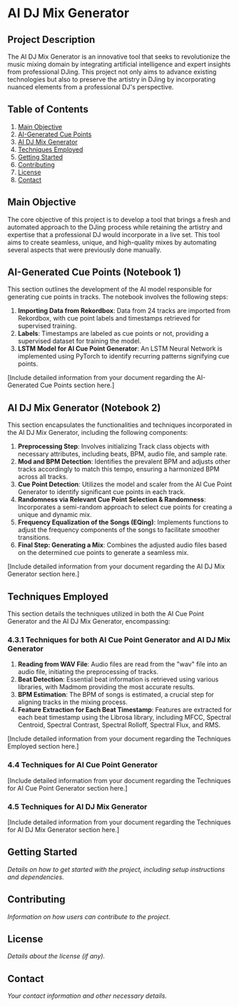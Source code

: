 # AI DJ Mix Generator

## Project Description

The AI DJ Mix Generator is an innovative tool that seeks to revolutionize the music mixing domain by integrating artificial intelligence and expert insights from professional DJing. This project not only aims to advance existing technologies but also to preserve the artistry in DJing by incorporating nuanced elements from a professional DJ's perspective. 

## Table of Contents

1. [Main Objective](#main-objective)
2. [AI-Generated Cue Points](#ai-generated-cue-points)
3. [AI DJ Mix Generator](#ai-dj-mix-generator)
4. [Techniques Employed](#techniques-employed)
5. [Getting Started](#getting-started)
6. [Contributing](#contributing)
7. [License](#license)
8. [Contact](#contact)

## Main Objective

The core objective of this project is to develop a tool that brings a fresh and automated approach to the DJing process while retaining the artistry and expertise that a professional DJ would incorporate in a live set. This tool aims to create seamless, unique, and high-quality mixes by automating several aspects that were previously done manually.

## AI-Generated Cue Points (Notebook 1)

This section outlines the development of the AI model responsible for generating cue points in tracks. The notebook involves the following steps:

1. **Importing Data from Rekordbox**: Data from 24 tracks are imported from Rekordbox, with cue point labels and timestamps retrieved for supervised training.
2. **Labels**: Timestamps are labeled as cue points or not, providing a supervised dataset for training the model.
3. **LSTM Model for AI Cue Point Generator**: An LSTM Neural Network is implemented using PyTorch to identify recurring patterns signifying cue points.

[Include detailed information from your document regarding the AI-Generated Cue Points section here.]

## AI DJ Mix Generator (Notebook 2)

This section encapsulates the functionalities and techniques incorporated in the AI DJ Mix Generator, including the following components:

1. **Preprocessing Step**: Involves initializing Track class objects with necessary attributes, including beats, BPM, audio file, and sample rate.
2. **Mod and BPM Detection**: Identifies the prevalent BPM and adjusts other tracks accordingly to match this tempo, ensuring a harmonized BPM across all tracks.
3. **Cue Point Detection**: Utilizes the model and scaler from the AI Cue Point Generator to identify significant cue points in each track.
4. **Randomness via Relevant Cue Point Selection & Randomness**: Incorporates a semi-random approach to select cue points for creating a unique and dynamic mix.
5. **Frequency Equalization of the Songs (EQing)**: Implements functions to adjust the frequency components of the songs to facilitate smoother transitions.
6. **Final Step: Generating a Mix**: Combines the adjusted audio files based on the determined cue points to generate a seamless mix.

[Include detailed information from your document regarding the AI DJ Mix Generator section here.]

## Techniques Employed

This section details the techniques utilized in both the AI Cue Point Generator and the AI DJ Mix Generator, encompassing:

### 4.3.1 Techniques for both AI Cue Point Generator and AI DJ Mix Generator

1. **Reading from WAV File**: Audio files are read from the "wav" file into an audio file, initiating the preprocessing of tracks.
2. **Beat Detection**: Essential beat information is retrieved using various libraries, with Madmom providing the most accurate results.
3. **BPM Estimation**: The BPM of songs is estimated, a crucial step for aligning tracks in the mixing process.
4. **Feature Extraction for Each Beat Timestamp**: Features are extracted for each beat timestamp using the Librosa library, including MFCC, Spectral Centroid, Spectral Contrast, Spectral Rolloff, Spectral Flux, and RMS.

[Include detailed information from your document regarding the Techniques Employed section here.]

### 4.4 Techniques for AI Cue Point Generator

[Include detailed information from your document regarding the Techniques for AI Cue Point Generator section here.]

### 4.5 Techniques for AI DJ Mix Generator

[Include detailed information from your document regarding the Techniques for AI DJ Mix Generator section here.]

## Getting Started

*Details on how to get started with the project, including setup instructions and dependencies.*

## Contributing

*Information on how users can contribute to the project.*

## License

*Details about the license (if any).*

## Contact

*Your contact information and other necessary details.*
